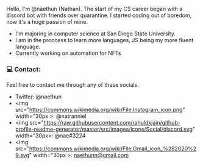 Hello, I'm @naethun (Nathan). The start of my CS career began with a discord bot with friends over quarantine. I started coding out of boredom, now it's a huge passion of mine. 

- I'm majoring in computer science at San Diego State University.
- I am in the proccess to learn more languages, JS being my more fluent language.
- Currently working on automation for NFTs

### 💻 Contact:

Feel free to contact me through any of these socials.

- Twitter: @naethun
- <img src="https://commons.wikimedia.org/wiki/File:Instagram_icon.png" width="30px >: @natranniel
- <img src="https://raw.githubusercontent.com/rahuldkjain/github-profile-readme-generator/master/src/images/icons/Social/discord.svg" width="30px>: @nae#3224
- <img src="https://commons.wikimedia.org/wiki/File:Gmail_icon_%282020%29.svg" width="30px >: naethunn@gmail.com
